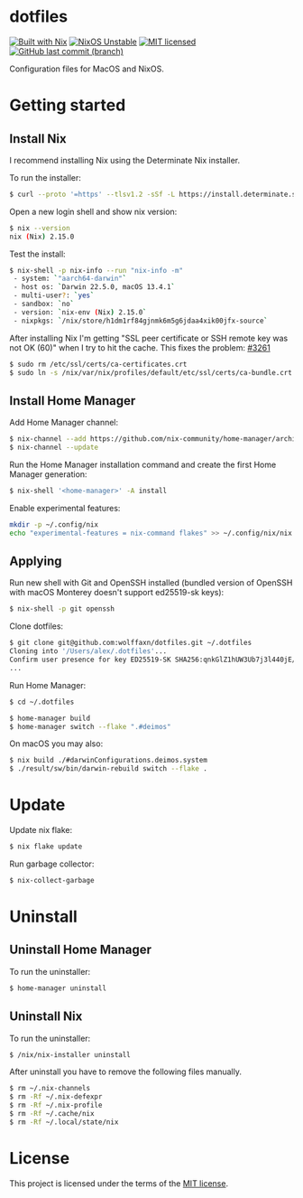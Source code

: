 # dotfiles

[![Built with Nix](https://img.shields.io/static/v1?logo=nixos&logoColor=white&label=&message=Built%20with%20Nix&color=5277c3)](https://builtwithnix.org)
[![NixOS Unstable](https://img.shields.io/badge/NixOS-unstable-blue.svg?style=flat-square&logo=NixOS&logoColor=white)](https://nixos.org)
[![MIT licensed](https://img.shields.io/badge/license-MIT-blue.svg)](https://opensource.org/licenses/MIT)
[![GitHub last commit (branch)](https://img.shields.io/github/last-commit/wolffaxn/dotfiles/main.svg)](https://github.com/wolffaxn/dotfiles)

Configuration files for MacOS and NixOS.

# Getting started

## Install Nix

I recommend installing Nix using the Determinate Nix installer.

To run the installer:

```sh
$ curl --proto '=https' --tlsv1.2 -sSf -L https://install.determinate.systems/nix | sh -s -- install
```

Open a new login shell and show nix version:

```sh
$ nix --version
nix (Nix) 2.15.0

```

Test the install:

```sh
$ nix-shell -p nix-info --run "nix-info -m"
 - system: `"aarch64-darwin"`
 - host os: `Darwin 22.5.0, macOS 13.4.1`
 - multi-user?: `yes`
 - sandbox: `no`
 - version: `nix-env (Nix) 2.15.0`
 - nixpkgs: `/nix/store/h1dm1rf84gjnmk6m5g6jdaa4xik00jfx-source`

```

After installing Nix I'm getting "SSL peer certificate or SSH remote key was not OK (60)" when I try to hit the cache. This fixes the problem: [#3261](https://github.com/NixOS/nix/issues/3261)

```sh
$ sudo rm /etc/ssl/certs/ca-certificates.crt
$ sudo ln -s /nix/var/nix/profiles/default/etc/ssl/certs/ca-bundle.crt /etc/ssl/certs/ca-certificates.crt
```

## Install Home Manager

Add Home Manager channel:

```sh
$ nix-channel --add https://github.com/nix-community/home-manager/archive/master.tar.gz home-manager
$ nix-channel --update
```

Run the Home Manager installation command and create the first Home Manager generation:

```sh
$ nix-shell '<home-manager>' -A install
```

Enable experimental features:

```sh
mkdir -p ~/.config/nix
echo "experimental-features = nix-command flakes" >> ~/.config/nix/nix.conf
```

## Applying

Run new shell with Git and OpenSSH installed (bundled version of OpenSSH with macOS Monterey doesn't support ed25519-sk keys):

```sh
$ nix-shell -p git openssh
```

Clone dotfiles:

```sh
$ git clone git@github.com:wolffaxn/dotfiles.git ~/.dotfiles
Cloning into '/Users/alex/.dotfiles'...
Confirm user presence for key ED25519-SK SHA256:qnkGlZ1hUW3Ub7j3l440jE/8fA+z7hHzMc8U6RYKcfI
...
```
Run Home Manager:

```sh
$ cd ~/.dotfiles

$ home-manager build
$ home-manager switch --flake ".#deimos"
```

On macOS you may also:

```sh
$ nix build ./#darwinConfigurations.deimos.system
$ ./result/sw/bin/darwin-rebuild switch --flake .
```

# Update

Update nix flake:

```sh
$ nix flake update
```

Run garbage collector:

```sh
$ nix-collect-garbage
```

# Uninstall

## Uninstall Home Manager

To run the uninstaller:

```sh
$ home-manager uninstall
```

## Uninstall Nix

To run the uninstaller:

```sh
$ /nix/nix-installer uninstall
```

After uninstall you have to remove the following files manually.

```sh
$ rm ~/.nix-channels
$ rm -Rf ~/.nix-defexpr
$ rm -Rf ~/.nix-profile
$ rm -Rf ~/.cache/nix
$ rm -Rf ~/.local/state/nix
```

# License

This project is licensed under the terms of the [MIT license](LICENSE).
